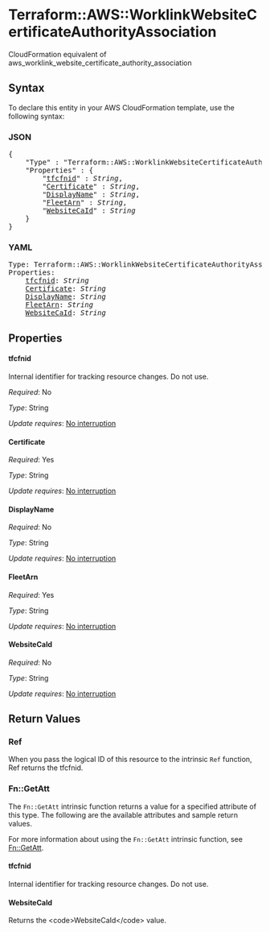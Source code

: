 # Terraform::AWS::WorklinkWebsiteCertificateAuthorityAssociation

CloudFormation equivalent of aws_worklink_website_certificate_authority_association

## Syntax

To declare this entity in your AWS CloudFormation template, use the following syntax:

### JSON

<pre>
{
    "Type" : "Terraform::AWS::WorklinkWebsiteCertificateAuthorityAssociation",
    "Properties" : {
        "<a href="#tfcfnid" title="tfcfnid">tfcfnid</a>" : <i>String</i>,
        "<a href="#certificate" title="Certificate">Certificate</a>" : <i>String</i>,
        "<a href="#displayname" title="DisplayName">DisplayName</a>" : <i>String</i>,
        "<a href="#fleetarn" title="FleetArn">FleetArn</a>" : <i>String</i>,
        "<a href="#websitecaid" title="WebsiteCaId">WebsiteCaId</a>" : <i>String</i>
    }
}
</pre>

### YAML

<pre>
Type: Terraform::AWS::WorklinkWebsiteCertificateAuthorityAssociation
Properties:
    <a href="#tfcfnid" title="tfcfnid">tfcfnid</a>: <i>String</i>
    <a href="#certificate" title="Certificate">Certificate</a>: <i>String</i>
    <a href="#displayname" title="DisplayName">DisplayName</a>: <i>String</i>
    <a href="#fleetarn" title="FleetArn">FleetArn</a>: <i>String</i>
    <a href="#websitecaid" title="WebsiteCaId">WebsiteCaId</a>: <i>String</i>
</pre>

## Properties

#### tfcfnid

Internal identifier for tracking resource changes. Do not use.

_Required_: No

_Type_: String

_Update requires_: [No interruption](https://docs.aws.amazon.com/AWSCloudFormation/latest/UserGuide/using-cfn-updating-stacks-update-behaviors.html#update-no-interrupt)

#### Certificate

_Required_: Yes

_Type_: String

_Update requires_: [No interruption](https://docs.aws.amazon.com/AWSCloudFormation/latest/UserGuide/using-cfn-updating-stacks-update-behaviors.html#update-no-interrupt)

#### DisplayName

_Required_: No

_Type_: String

_Update requires_: [No interruption](https://docs.aws.amazon.com/AWSCloudFormation/latest/UserGuide/using-cfn-updating-stacks-update-behaviors.html#update-no-interrupt)

#### FleetArn

_Required_: Yes

_Type_: String

_Update requires_: [No interruption](https://docs.aws.amazon.com/AWSCloudFormation/latest/UserGuide/using-cfn-updating-stacks-update-behaviors.html#update-no-interrupt)

#### WebsiteCaId

_Required_: No

_Type_: String

_Update requires_: [No interruption](https://docs.aws.amazon.com/AWSCloudFormation/latest/UserGuide/using-cfn-updating-stacks-update-behaviors.html#update-no-interrupt)

## Return Values

### Ref

When you pass the logical ID of this resource to the intrinsic `Ref` function, Ref returns the tfcfnid.

### Fn::GetAtt

The `Fn::GetAtt` intrinsic function returns a value for a specified attribute of this type. The following are the available attributes and sample return values.

For more information about using the `Fn::GetAtt` intrinsic function, see [Fn::GetAtt](https://docs.aws.amazon.com/AWSCloudFormation/latest/UserGuide/intrinsic-function-reference-getatt.html).

#### tfcfnid

Internal identifier for tracking resource changes. Do not use.

#### WebsiteCaId

Returns the &lt;code&gt;WebsiteCaId&lt;/code&gt; value.

